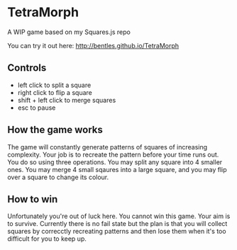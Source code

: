 TetraMorph
==========
A WIP game based on my Squares.js repo

You can try it out here:
http://bentles.github.io/TetraMorph

Controls
---------
- left click to split a square
- right click to flip a square
- shift + left click to merge squares
- esc to pause

How the game works
-----------
The game will constantly generate patterns of squares of increasing complexity. Your job is to recreate the pattern before your time runs out. You do so using three operations. You may split any square into 4 smaller ones. You may merge 4 small sqaures into a large square, and you may flip over a square to change its colour.

How to win
----------
Unfortunately you're out of luck here. You cannot win this game. Your aim is to survive. Currently there is no fail state but the plan is that you will collect squares by correcctly recreating patterns and then lose them when it's too difficult for you to keep up.
